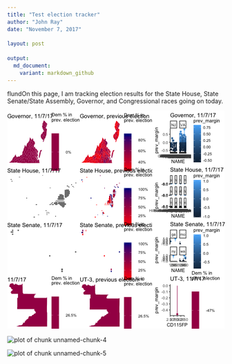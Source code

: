 ```yaml
---
title: "Test election tracker"
author: "John Ray"
date: "November 7, 2017"

layout: post

output: 
  md_document:
    variant: markdown_github
---
```


flundOn this page, I am tracking election results for the State House, State Senate/State Assembly, Governor, and Congressional races going on today.





![plot of chunk unnamed-chunk-3](figure/unnamed-chunk-3-1.png)

![plot of chunk unnamed-chunk-4](figure/unnamed-chunk-4-1.png)

![plot of chunk unnamed-chunk-5](figure/unnamed-chunk-5-1.png)

